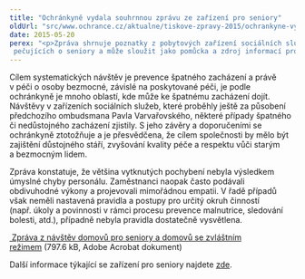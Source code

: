 ```yaml
---
title: "Ochránkyně vydala souhrnnou zprávu ze zařízení pro seniory"
oldUrl: "src/www.ochrance.cz/aktualne/tiskove-zpravy-2015/ochrankyne-vydala-souhrnnou-zpravu-ze-zarizeni-pro-seniory"
date: 2015-05-20
perex: "<p>Zpráva shrnuje poznatky z pobytových zařízení sociálních služeb pečujících o seniory a může sloužit jako pomůcka a zdroj informací pro všechny, kdo v sociálních službách působí či se o ně zajímají. Cílem zprávy je přispívat ke zlepšení péče o staré a bezmocné lidi.</p>"
---
```


<!-- imported from the old website -->

<p>Cílem systematických návštěv je prevence špatného zacházení a právě v péči o osoby bezmocné, závislé na poskytované péči, je podle ochránkyně je mnoho oblastí, kde může ke špatnému zacházení dojít. Návštěvy v zařízeních sociálních služeb, které proběhly ještě za působení předchozího ombudsmana Pavla Varvařovského, některé případy špatného či nedůstojného zacházení zjistily. S jeho závěry a doporučeními se ochránkyně ztotožňuje a je přesvědčena, že cílem společnosti by mělo být zajištění důstojného stáří, zvyšování kvality péče a respektu vůči starým a bezmocným lidem.</p><p>Zpráva konstatuje, že většina vytknutých pochybení nebyla výsledkem úmyslné chyby personálu. Zaměstnanci naopak často podávali obdivuhodné výkony a projevovali mimořádnou empatii. V řadě případů však neměli nastavená pravidla a postupy pro určitý okruh činností (např. úkoly a povinnosti v rámci procesu prevence malnutrice, sledování bolesti, atd.), případně nebyla pravidla dostatečně vysvětlena. </p><p><a title="Otevření do nového okna" href="https://www.ochrance.cz/fileadmin/user_upload/ochrana_osob/ZARIZENI/Socialni_sluzby/2015_Zprava_domovy_pro_seniory.pdf" target="_blank"><img alt="" src="https://www.ochrance.cz/typo3/ext/od_linkdesc/icons/pdf.gif" class="od_linkdesc_icon" /> Zpráva z návštěv domovů pro seniory a domovů se zvláštním režimem</a> (797.6 kB, Adobe Acrobat dokument)</p><p>Další informace týkající se zařízení pro seniory najdete <a href="https://www.ochrance.cz/ochrana-osob-omezenych-na-svobode/zarizeni/zarizeni-socialnich-sluzeb/">zde</a>.</p>
